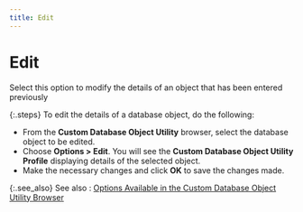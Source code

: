 ```yaml
---
title: Edit
---
```


# Edit


Select this option to modify the details of an object  that has been entered previously


{:.steps}
To edit the details of a database object,  do the following:

- From the **Custom Database Object Utility** browser,  select the database object to be edited.
- Choose **Options &gt; Edit**. You will see the  **Custom Database Object Utility Profile** displaying details of the selected object.
- Make the necessary  changes and click **OK** to save the  changes made.



{:.see_also}
See also
: [Options  Available in the Custom Database Object Utility Browser]({{site.advutl_baseurl}}/custom-db-obj-utility/cdbo_options_available_in_the_custom_database_object_utility_browser.html)

